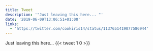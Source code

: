 ```yaml
---
title: Tweet
description: '"Just leaving this here... "'
date: '2019-06-09T13:06:51+01:00'
links:
  - 'https://twitter.com/cookiris14/status/1137651419077586944'
---
```

Just leaving this here... 
      {{< tweet 1 0 >}}
    
